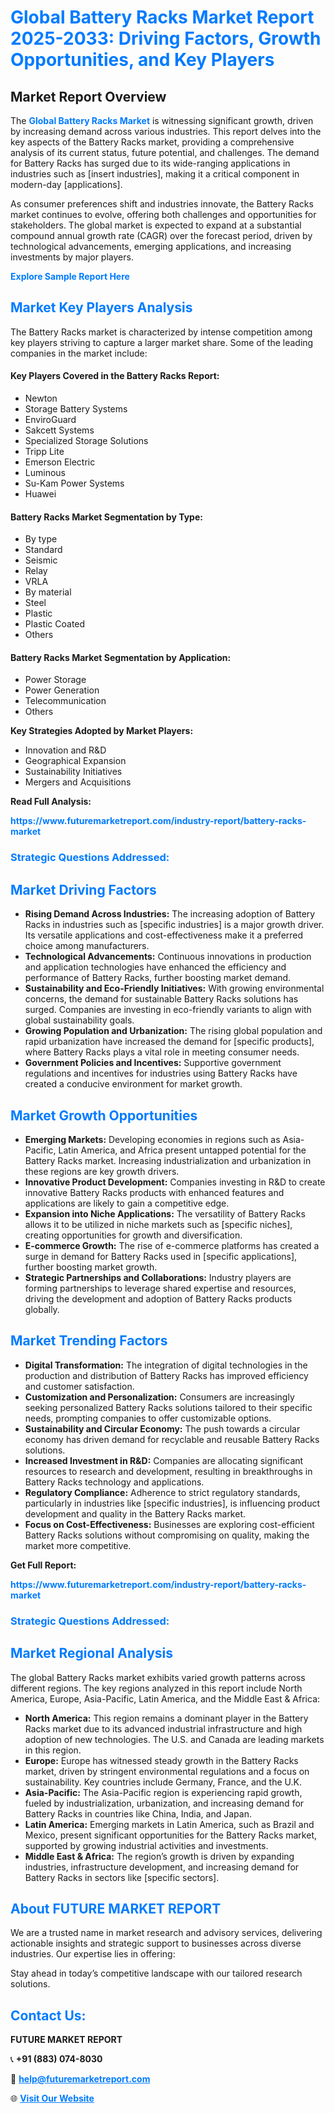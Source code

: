 <h1 style="color: #007BFF;">Global Battery Racks Market Report 2025-2033: Driving Factors, Growth Opportunities, and Key Players</h1>

<section id="overview">
<h2>Market Report Overview</h2>
<p>The <a href="https://www.futuremarketreport.com/industry-report/battery-racks-market" style="color: #007BFF; text-decoration: none;"><strong>Global Battery Racks Market</strong></a> is witnessing significant growth, driven by increasing demand across various industries. This report delves into the key aspects of the Battery Racks market, providing a comprehensive analysis of its current status, future potential, and challenges. The demand for Battery Racks has surged due to its wide-ranging applications in industries such as [insert industries], making it a critical component in modern-day [applications].</p>
<p>As consumer preferences shift and industries innovate, the Battery Racks market continues to evolve, offering both challenges and opportunities for stakeholders. The global market is expected to expand at a substantial compound annual growth rate (CAGR) over the forecast period, driven by technological advancements, emerging applications, and increasing investments by major players.</p>
</section>

<section id="overview">
<p><a href="https://www.futuremarketreport.com/request-sample/reportId=81944" style="color: #007BFF; text-decoration: none;"><strong>Explore Sample Report Here</strong></a></p>
</section>

<section id="key-players">
<h2 style="color: #007BFF;">Market Key Players Analysis</h2>
<p>The Battery Racks market is characterized by intense competition among key players striving to capture a larger market share. Some of the leading companies in the market include:</p>
<h4>Key Players Covered in the Battery Racks Report:</h4>
<ul><li>Newton</li><li>Storage Battery Systems</li><li>EnviroGuard</li><li>Sakcett Systems</li><li>Specialized Storage Solutions</li><li>Tripp Lite</li><li>Emerson Electric</li><li>Luminous</li><li>Su-Kam Power Systems</li><li>Huawei</li></ul>
<h4>Battery Racks Market Segmentation by Type:</h4>
<ul><li>By type</li><li>Standard</li><li>Seismic</li><li>Relay</li><li>VRLA</li><li>By material</li><li>Steel</li><li>Plastic</li><li>Plastic Coated</li><li>Others</li></ul>

<h4>Battery Racks Market Segmentation by Application:</h4>
<ul><li>Power Storage</li><li>Power Generation</li><li>Telecommunication</li><li>Others</li></ul>
<p><strong>Key Strategies Adopted by Market Players:</strong></p>
<ul>
<li>Innovation and R&D</li>
<li>Geographical Expansion</li>
<li>Sustainability Initiatives</li>
<li>Mergers and Acquisitions</li>
</ul>
</section>

<section>
<p><strong>Read Full Analysis: </strong></p><a href="https://www.futuremarketreport.com/industry-report/battery-racks-market" style="color: #007BFF; text-decoration: none;"><strong>https://www.futuremarketreport.com/industry-report/battery-racks-market</strong></a>
<h3 style="color: #007BFF;">Strategic Questions Addressed:</h3>
</section>

<section id="driving-factors">
<h2 style="color: #007BFF;">Market Driving Factors</h2>
<ul>
<li><strong>Rising Demand Across Industries:</strong> The increasing adoption of Battery Racks in industries such as [specific industries] is a major growth driver. Its versatile applications and cost-effectiveness make it a preferred choice among manufacturers.</li>
<li><strong>Technological Advancements:</strong> Continuous innovations in production and application technologies have enhanced the efficiency and performance of Battery Racks, further boosting market demand.</li>
<li><strong>Sustainability and Eco-Friendly Initiatives:</strong> With growing environmental concerns, the demand for sustainable Battery Racks solutions has surged. Companies are investing in eco-friendly variants to align with global sustainability goals.</li>
<li><strong>Growing Population and Urbanization:</strong> The rising global population and rapid urbanization have increased the demand for [specific products], where Battery Racks plays a vital role in meeting consumer needs.</li>
<li><strong>Government Policies and Incentives:</strong> Supportive government regulations and incentives for industries using Battery Racks have created a conducive environment for market growth.</li>
</ul>
</section>

<section id="growth-opportunities">
<h2 style="color: #007BFF;">Market Growth Opportunities</h2>
<ul>
<li><strong>Emerging Markets:</strong> Developing economies in regions such as Asia-Pacific, Latin America, and Africa present untapped potential for the Battery Racks market. Increasing industrialization and urbanization in these regions are key growth drivers.</li>
<li><strong>Innovative Product Development:</strong> Companies investing in R&D to create innovative Battery Racks products with enhanced features and applications are likely to gain a competitive edge.</li>
<li><strong>Expansion into Niche Applications:</strong> The versatility of Battery Racks allows it to be utilized in niche markets such as [specific niches], creating opportunities for growth and diversification.</li>
<li><strong>E-commerce Growth:</strong> The rise of e-commerce platforms has created a surge in demand for Battery Racks used in [specific applications], further boosting market growth.</li>
<li><strong>Strategic Partnerships and Collaborations:</strong> Industry players are forming partnerships to leverage shared expertise and resources, driving the development and adoption of Battery Racks products globally.</li>
</ul>
</section>

<section id="trending-factors">
<h2 style="color: #007BFF;">Market Trending Factors</h2>
<ul>
<li><strong>Digital Transformation:</strong> The integration of digital technologies in the production and distribution of Battery Racks has improved efficiency and customer satisfaction.</li>
<li><strong>Customization and Personalization:</strong> Consumers are increasingly seeking personalized Battery Racks solutions tailored to their specific needs, prompting companies to offer customizable options.</li>
<li><strong>Sustainability and Circular Economy:</strong> The push towards a circular economy has driven demand for recyclable and reusable Battery Racks solutions.</li>
<li><strong>Increased Investment in R&D:</strong> Companies are allocating significant resources to research and development, resulting in breakthroughs in Battery Racks technology and applications.</li>
<li><strong>Regulatory Compliance:</strong> Adherence to strict regulatory standards, particularly in industries like [specific industries], is influencing product development and quality in the Battery Racks market.</li>
<li><strong>Focus on Cost-Effectiveness:</strong> Businesses are exploring cost-efficient Battery Racks solutions without compromising on quality, making the market more competitive.</li>
</ul>
</section>

<section>
<p><strong>Get Full Report: </strong></p><a href="https://www.futuremarketreport.com/industry-report/battery-racks-market" style="color: #007BFF; text-decoration: none;"><strong>https://www.futuremarketreport.com/industry-report/battery-racks-market</strong></a>
<h3 style="color: #007BFF;">Strategic Questions Addressed:</h3>
</section>


<section id="regional-analysis">
<h2 style="color: #007BFF;">Market Regional Analysis</h2>
<p>The global Battery Racks market exhibits varied growth patterns across different regions. The key regions analyzed in this report include North America, Europe, Asia-Pacific, Latin America, and the Middle East & Africa:</p>
<ul>
<li><strong>North America:</strong> This region remains a dominant player in the Battery Racks market due to its advanced industrial infrastructure and high adoption of new technologies. The U.S. and Canada are leading markets in this region.</li>
<li><strong>Europe:</strong> Europe has witnessed steady growth in the Battery Racks market, driven by stringent environmental regulations and a focus on sustainability. Key countries include Germany, France, and the U.K.</li>
<li><strong>Asia-Pacific:</strong> The Asia-Pacific region is experiencing rapid growth, fueled by industrialization, urbanization, and increasing demand for Battery Racks in countries like China, India, and Japan.</li>
<li><strong>Latin America:</strong> Emerging markets in Latin America, such as Brazil and Mexico, present significant opportunities for the Battery Racks market, supported by growing industrial activities and investments.</li>
<li><strong>Middle East & Africa:</strong> The region’s growth is driven by expanding industries, infrastructure development, and increasing demand for Battery Racks in sectors like [specific sectors].</li>
</ul>
</section>

<footer>
<h2 style="color: #007BFF;">About FUTURE MARKET REPORT</h2>
<p>We are a trusted name in market research and advisory services, delivering actionable insights and strategic support to businesses across diverse industries. Our expertise lies in offering:</p>

<p>Stay ahead in today’s competitive landscape with our tailored research solutions.</p>

<h2 style="color: #007BFF;">Contact Us:</h2>
<p><strong>FUTURE MARKET REPORT</strong></p>
<p>📞 <strong>+91 (883) 074-8030</strong></p>
<p>📧 <strong><a href="mailto:help@futuremarketreport.com" style="color: #007BFF;">help@futuremarketreport.com</a></strong></p>
<p>🌐 <strong><a href="https://www.futuremarketreport.com/" style="color: #007BFF;">Visit Our Website</a></strong></p>
</footer>